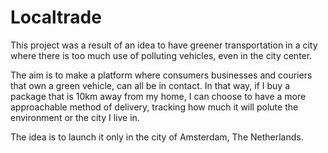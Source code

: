 # Localtrade

This project was a result of an idea to have greener transportation in a city where there is too much use of polluting vehicles, even in the city center.

The aim is to make a platform where consumers businesses and couriers that own a green vehicle, can all be in contact. 
In that way, if I buy a package that is 10km away from my home, I can choose to have a more approachable method of delivery, tracking how much it will polute the environment or the city I live in.

The idea is to launch it only in the city of Amsterdam, The Netherlands.
